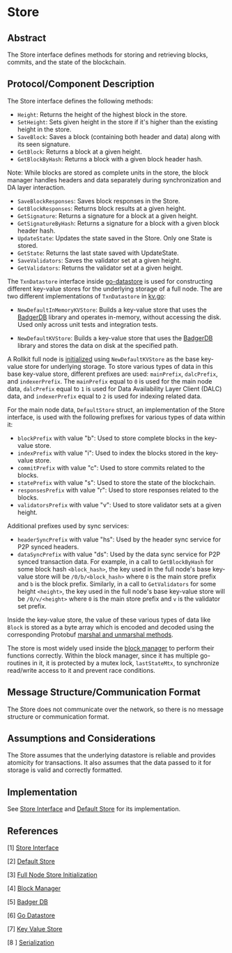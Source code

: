 # Store

## Abstract

The Store interface defines methods for storing and retrieving blocks, commits, and the state of the blockchain.

## Protocol/Component Description

The Store interface defines the following methods:

- `Height`: Returns the height of the highest block in the store.
- `SetHeight`: Sets given height in the store if it's higher than the existing height in the store.
- `SaveBlock`: Saves a block (containing both header and data) along with its seen signature.
- `GetBlock`: Returns a block at a given height.
- `GetBlockByHash`: Returns a block with a given block header hash.

Note: While blocks are stored as complete units in the store, the block manager handles headers and data separately during synchronization and DA layer interaction.

- `SaveBlockResponses`: Saves block responses in the Store.
- `GetBlockResponses`: Returns block results at a given height.
- `GetSignature`: Returns a signature for a block at a given height.
- `GetSignatureByHash`: Returns a signature for a block with a given block header hash.
- `UpdateState`: Updates the state saved in the Store. Only one State is stored.
- `GetState`: Returns the last state saved with UpdateState.
- `SaveValidators`: Saves the validator set at a given height.
- `GetValidators`: Returns the validator set at a given height.

The `TxnDatastore` interface inside [go-datastore] is used for constructing different key-value stores for the underlying storage of a full node. The are two different implementations of `TxnDatastore` in [kv.go]:

- `NewDefaultInMemoryKVStore`: Builds a key-value store that uses the [BadgerDB] library and operates in-memory, without accessing the disk. Used only across unit tests and integration tests.

- `NewDefaultKVStore`: Builds a key-value store that uses the [BadgerDB] library and stores the data on disk at the specified path.

A Rollkit full node is [initialized][full_node_store_initialization] using `NewDefaultKVStore` as the base key-value store for underlying storage. To store various types of data in this base key-value store, different prefixes are used: `mainPrefix`, `dalcPrefix`, and `indexerPrefix`. The `mainPrefix` equal to `0` is used for the main node data, `dalcPrefix` equal to `1` is used for Data Availability Layer Client (DALC) data, and `indexerPrefix` equal to `2` is used for indexing related data.

For the main node data, `DefaultStore` struct, an implementation of the Store interface, is used with the following prefixes for various types of data within it:

- `blockPrefix` with value "b": Used to store complete blocks in the key-value store.
- `indexPrefix` with value "i": Used to index the blocks stored in the key-value store.
- `commitPrefix` with value "c": Used to store commits related to the blocks.
- `statePrefix` with value "s": Used to store the state of the blockchain.
- `responsesPrefix` with value "r": Used to store responses related to the blocks.
- `validatorsPrefix` with value "v": Used to store validator sets at a given height.

Additional prefixes used by sync services:

- `headerSyncPrefix` with value "hs": Used by the header sync service for P2P synced headers.
- `dataSyncPrefix` with value "ds": Used by the data sync service for P2P synced transaction data.
For example, in a call to `GetBlockByHash` for some block hash `<block_hash>`, the key used in the full node's base key-value store will be `/0/b/<block_hash>` where `0` is the main store prefix and `b` is the block prefix. Similarly, in a call to `GetValidators` for some height `<height>`, the key used in the full node's base key-value store will be `/0/v/<height>` where `0` is the main store prefix and `v` is the validator set prefix.

Inside the key-value store, the value of these various types of data like `Block` is stored as a byte array which is encoded and decoded using the corresponding Protobuf [marshal and unmarshal methods][serialization].

The store is most widely used inside the [block manager] to perform their functions correctly. Within the block manager, since it has multiple go-routines in it, it is protected by a mutex lock, `lastStateMtx`, to synchronize read/write access to it and prevent race conditions.

## Message Structure/Communication Format

The Store does not communicate over the network, so there is no message structure or communication format.

## Assumptions and Considerations

The Store assumes that the underlying datastore is reliable and provides atomicity for transactions. It also assumes that the data passed to it for storage is valid and correctly formatted.

## Implementation

See [Store Interface][store_interface] and [Default Store][default_store] for its implementation.

## References

[1] [Store Interface][store_interface]

[2] [Default Store][default_store]

[3] [Full Node Store Initialization][full_node_store_initialization]

[4] [Block Manager][block manager]

[5] [Badger DB][BadgerDB]

[6] [Go Datastore][go-datastore]

[7] [Key Value Store][kv.go]

[8 ] [Serialization][serialization]

[store_interface]: https://github.com/rollkit/rollkit/blob/main/pkg/store/types.go#L11
[default_store]: https://github.com/rollkit/rollkit/blob/main/pkg/store/store.go
[full_node_store_initialization]: https://github.com/rollkit/rollkit/blob/main/node/full.go#L96
[block manager]: https://github.com/rollkit/rollkit/blob/main/block/manager.go
[BadgerDB]: https://github.com/dgraph-io/badger
[go-datastore]: https://github.com/ipfs/go-datastore
[kv.go]: https://github.com/rollkit/rollkit/blob/main/pkg/store/kv.go
[serialization]: https://github.com/rollkit/rollkit/blob/main/types/serialization.go
